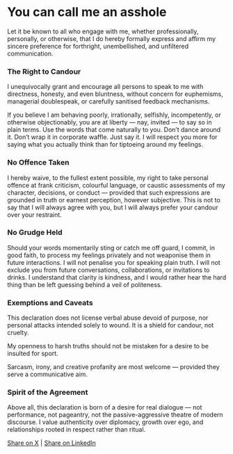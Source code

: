 # You can call me an asshole
Let it be known to all who engage with me, whether professionally, personally, or otherwise, that I do hereby formally express and affirm my sincere preference for forthright, unembellished, and unfiltered communication.

### The Right to Candour
I unequivocally grant and encourage all persons to speak to me with directness, honesty, and even bluntness, without concern for euphemisms, managerial doublespeak, or carefully sanitised feedback mechanisms.

If you believe I am behaving poorly, irrationally, selfishly, incompetently, or otherwise objectionably, you are at liberty — nay, invited — to say so in plain terms. Use the words that come naturally to you. Don’t dance around it. Don’t wrap it in corporate waffle. Just say it. I will respect you more for saying what you actually think than for tiptoeing around my feelings.

### No Offence Taken
I hereby waive, to the fullest extent possible, my right to take personal offence at frank criticism, colourful language, or caustic assessments of my character, decisions, or conduct — provided that such expressions are grounded in truth or earnest perception, however subjective. This is not to say that I will always agree with you, but I will always prefer your candour over your restraint.

### No Grudge Held
Should your words momentarily sting or catch me off guard, I commit, in good faith, to process my feelings privately and not weaponise them in future interactions. I will not penalise you for speaking plain truth. I will not exclude you from future conversations, collaborations, or invitations to drinks. I understand that clarity is kindness, and I would rather hear the hard thing than be left guessing behind a veil of politeness.

### Exemptions and Caveats
This declaration does not license verbal abuse devoid of purpose, nor personal attacks intended solely to wound. It is a shield for candour, not cruelty.

My openness to harsh truths should not be mistaken for a desire to be insulted for sport.

Sarcasm, irony, and creative profanity are most welcome — provided they serve a communicative aim.

### Spirit of the Agreement
Above all, this declaration is born of a desire for real dialogue — not performance, not pageantry, not the passive-aggressive theatre of modern discourse. I value authenticity over diplomacy, growth over ego, and relationships rooted in respect rather than ritual.

[Share on X](https://twitter.com/intent/tweet?text=I+stand+by+this+declaration+of+candour+%F0%9F%91%87&url=https%3A%2F%2Fyoucancallmeanasshole.org) | [Share on LinkedIn](https://www.linkedin.com/sharing/share-offsite/?url=https%3A%2F%2Fyoucancallmeanasshole.org)
